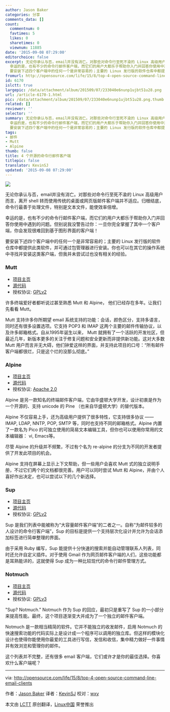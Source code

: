 ```yaml
---
author: Jason Baker
categories: 分享
comments_data: []
count:
  commentnum: 0
  favtimes: 5
  likes: 0
  sharetimes: 0
  viewnum: 11885
date: '2015-09-08 07:29:00'
editorchoice: false
excerpt: 无论你承认与否，email并没有消亡。对那些对命令行至死不渝的 Linux 高级用户而言，离开 shell 转而使用传统的桌面或网页版邮件客户端并不适应。归根结底，命令行最善于处理文件，特别是文本文件，能使效率倍增。
  幸运的是，也有不少的命令行邮件客户端，而它们的用户大都乐于帮助你入门并回答你使用中遇到的问题。但别说我没警告过你：一旦你完全掌握了其中一个客户端，你会发现很难回到基于图形界面的客户端！
  要安装下述四个客户端中的任何一个是非常容易的；主要的 Linux 发行版的软件仓库中都提供此类软件，并可通过包管理器进行安装
fromurl: http://opensource.com/life/15/8/top-4-open-source-command-line-email-clients
id: 6170
islctt: true
largepic: /data/attachment/album/201509/07/233040e6nunp1ujbt51u28.png
url: /article-6170-1.html
pic: /data/attachment/album/201509/07/233040e6nunp1ujbt51u28.png.thumb.jpg
related: []
reviewer: ''
selector: ''
summary: 无论你承认与否，email并没有消亡。对那些对命令行至死不渝的 Linux 高级用户而言，离开 shell 转而使用传统的桌面或网页版邮件客户端并不适应。归根结底，命令行最善于处理文件，特别是文本文件，能使效率倍增。
  幸运的是，也有不少的命令行邮件客户端，而它们的用户大都乐于帮助你入门并回答你使用中遇到的问题。但别说我没警告过你：一旦你完全掌握了其中一个客户端，你会发现很难回到基于图形界面的客户端！
  要安装下述四个客户端中的任何一个是非常容易的；主要的 Linux 发行版的软件仓库中都提供此类软件，并可通过包管理器进行安装
tags:
- 邮件
- Mutt
- Alpine
thumb: false
title: 4 个开源的命令行邮件客户端
titlepic: false
translator: KevinSJ
updated: '2015-09-08 07:29:00'
---
```


![](/data/attachment/album/201509/07/233040e6nunp1ujbt51u28.png)


无论你承认与否，email并没有消亡。对那些对命令行至死不渝的 Linux 高级用户而言，离开 shell 转而使用传统的桌面或网页版邮件客户端并不适应。归根结底，命令行最善于处理文件，特别是文本文件，能使效率倍增。


幸运的是，也有不少的命令行邮件客户端，而它们的用户大都乐于帮助你入门并回答你使用中遇到的问题。但别说我没警告过你：一旦你完全掌握了其中一个客户端，你会发现很难回到基于图形界面的客户端！


要安装下述四个客户端中的任何一个是非常容易的；主要的 Linux 发行版的软件仓库中都提供此类软件，并可通过包管理器进行安装。你也可以在其它的操作系统中寻找并安装这类客户端，但我并未尝试过也没有相关的经验。


### Mutt


* [项目主页](http://www.mutt.org/)
* [源代码](http://dev.mutt.org/trac/)
* 授权协议: [GPLv2](https://www.gnu.org/licenses/old-licenses/gpl-2.0.en.html)


许多终端爱好者都听说过甚至熟悉 Mutt 和 Alpine， 他们已经存在多年。让我们先看看 Mutt。


Mutt 支持许多你所期望 email 系统支持的功能：会话，颜色区分，支持多语言，同时还有很多设置选项。它支持 POP3 和 IMAP 这两个主要的邮件传输协议，以及许多邮箱格式。自从1995年诞生以来， Mutt 就拥有了一个活跃的开发社区，但最近几年，新版本更多的关注于修复问题和安全更新而非提供新功能。这对大多数 Mutt 用户而言并无大碍，他们钟爱这样的界面，并支持此项目的口号：“所有邮件客户端都很烂，只是这个烂的没那么彻底。”


### Alpine


* [项目主页](http://www.washington.edu/alpine/)
* [源代码](http://www.washington.edu/alpine/acquire/)
* 授权协议: [Apache 2.0](http://www.apache.org/licenses/LICENSE-2.0)


Alpine 是另一款知名的终端邮件客户端，它由华盛顿大学开发，设计初衷是作为一个开源的、支持 unicode 的 Pine （也来自华盛顿大学）的替代版本。


Alpine 不仅容易上手，还为高级用户提供了很多特性，它支持很多协议 —— IMAP, LDAP, NNTP, POP, SMTP 等，同时也支持不同的邮箱格式。Alpine 内置了一款名为 Pico 的可独立使用的简易文本编辑工具，但你也可以使用你常用的文本编辑器： vi, Emacs等。


尽管 Alpine 的升级并不频繁，不过有个名为 re-alpine 的分支为不同的开发者提供了开发此项目的机会。


Alpine 支持在屏幕上显示上下文帮助，但一些用户会喜欢 Mutt 式的独立说明手册，不过它们两个的文档都很完善。用户可以同时尝试 Mutt 和 Alpine，并由个人喜好作出决定，也可以尝试以下的几个新选择。


### Sup


* [项目主页](http://supmua.org/)
* [源代码](https://github.com/sup-heliotrope/sup)
* 授权协议: [GPLv2](https://www.gnu.org/licenses/old-licenses/gpl-2.0.en.html)


Sup 是我们列表中能被称为“大容量邮件客户端”的二者之一。自称“为邮件较多的人设计的命令行客户端”，Sup 的目标是提供一个支持层次化设计并允许为会话添加标签进行简单整理的界面。


由于采用 Ruby 编写，Sup 能提供十分快速的搜索并能自动管理联系人列表，同时还允许自定义插件。对于使用 Gmail 作为网页邮件客户端的人们，这些功能都是耳熟能详的，这就使得 Sup 成为一种比较现代的命令行邮件管理方式。


### Notmuch


* [项目主页](http://notmuchmail.org/)
* [源代码](http://notmuchmail.org/releases/)
* 授权协议: [GPLv3](http://www.gnu.org/licenses/gpl.html)


"Sup? Notmuch." Notmuch 作为 Sup 的回应，最初只是重写了 Sup 的一小部分来提高性能。最终，这个项目逐渐变大并成为了一个独立的邮件客户端。


Notmuch 是一款相当精简的软件。它并不能独立的收发邮件，启用 Notmuch 的快速搜索功能的代码实际上是设计成一个程序可以调用的独立库。但这样的模块化设计也使得你能使用你最爱的工具进行写信，发信和收信，集中精力做好一件事情并有效浏览和管理你的邮件。


这个列表并不完整，还有很多 email 客户端，它们或许才是你的最佳选择。你喜欢什么客户端呢？




---


via: <http://opensource.com/life/15/8/top-4-open-source-command-line-email-clients>


作者：[Jason Baker](http://opensource.com/users/jason-baker) 译者：[KevinSJ](https://github.com/KevinSj) 校对：[wxy](https://github.com/wxy)


本文由 [LCTT](https://github.com/LCTT/TranslateProject) 原创翻译，[Linux中国](https://linux.cn/) 荣誉推出
